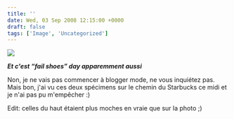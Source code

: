 ```yaml
---
title: ''
date: Wed, 03 Sep 2008 12:15:00 +0000
draft: false
tags: ['Image', 'Uncategorized']
---
```


![](https://madd0.files.wordpress.com/2008/09/rcxxgaq0ndfgjl8893fbx7mh_500.jpg)

_**Et c'est “fail shoes” day apparemment aussi**_

Non, je ne vais pas commencer à blogger mode, ne vous inquiétez pas. Mais bon, j'ai vu ces deux spécimens sur le chemin du Starbucks ce midi et je n'ai pas pu m'empêcher :)

Edit: celles du haut étaient plus moches en vraie que sur la photo ;)